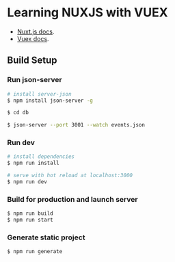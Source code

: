 # Learning NUXJS with VUEX
- [Nuxt.js docs](https://nuxtjs.org).
- [Vuex docs](https://vuex.vuejs.org).

## Build Setup

### Run json-server
``` bash
# install server-json
$ npm install json-server -g

$ cd db

$ json-server --port 3001 --watch events.json
```

### Run dev
``` bash
# install dependencies
$ npm run install

# serve with hot reload at localhost:3000
$ npm run dev
```

### Build for production and launch server
``` bash
$ npm run build
$ npm run start

```

### Generate static project
``` bash
$ npm run generate
```